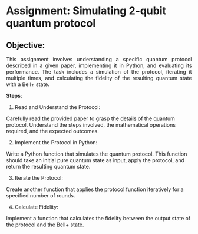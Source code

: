 
# Assignment: Simulating 2-qubit quantum protocol

## Objective:

<p align="justify">
This assignment involves understanding a specific quantum protocol described in a given paper, implementing it in Python, and evaluating its performance. The task includes a simulation of the protocol, iterating it multiple times, and calculating the fidelity of the resulting quantum state with a Bell+ state.


**Steps**:

  1. Read and Understand the Protocol:

Carefully read the provided paper to grasp the details of the quantum protocol. Understand the steps involved, the mathematical operations required, and the expected outcomes.

  2. Implement the Protocol in Python:

Write a Python function that simulates the quantum protocol. This function should take an initial pure quantum state as input, apply the protocol, and return the resulting quantum state.

  3. Iterate the Protocol:

Create another function that applies the protocol function iteratively for a specified number of rounds.

  4. Calculate Fidelity:

Implement a function that calculates the fidelity between the output state of the protocol and the Bell+ state.

</p>
